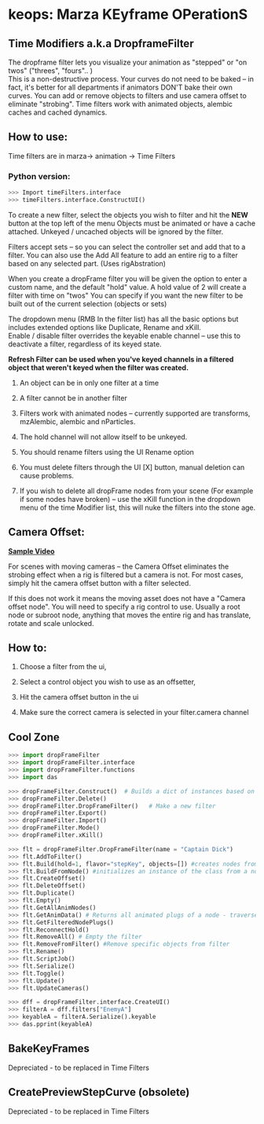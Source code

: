 # keops: Marza KEyframe OPerationS

## Time Modifiers a.k.a DropframeFilter 

The dropframe filter lets you visualize your animation as "stepped" or "on twos"  ("threes", "fours".. )  
This is a non-destructive process.  Your curves do not need to be baked – in fact, it's better for all departments if animators DON'T bake their own curves. 
You can add or remove objects to filters  and use camera offset to eliminate "strobing".  Time filters work with animated objects, alembic caches and cached dynamics. 

## How to use:  

Time filters are in marza-> animation -> Time Filters 

### Python version:

```python -
>>> Import timeFilters.interface 
>>> timeFilters.interface.ConstructUI() 
```

To create a new filter, select the objects you wish to filter and hit the **NEW** button at the top left of the menu 
Objects must be animated or have a cache attached.  Unkeyed / uncached objects will be ignored by the filter.

Filters accept sets – so you can select the controller set and add that to a filter. 
You can also use the Add All feature to add an entire rig to a filter based on any selected part. (Uses rigAbstration)

When you create a dropFrame filter you will be given the option to enter a custom name, and the default "hold" value.  A hold value of 2 will create a filter with time on "twos"  You can specify if you want the new filter to be built out of the current selection  (objects or sets)

The dropdown menu (RMB In the filter list) has all the basic options but includes extended options like Duplicate, Rename and xKill.   
Enable / disable filter overrides the keyable enable channel – use this to deactivate a filter, regardless of its keyed state. 

**Refresh Filter can be used when you've keyed channels in a filtered object that weren't keyed when the filter was created.**

1. An object can be in only one filter at a time 

2. A filter cannot be in another filter 

3. Filters work with animated nodes – currently supported are transforms, mzAlembic, alembic and nParticles.   

4. The hold channel will not allow itself to be unkeyed. 

1. You should rename filters using the UI Rename option 

1. You must delete filters through the UI [X] button, manual deletion can cause problems. 

1. If you wish to delete all dropFrame nodes from your scene (For example if some nodes have broken) – use the xKill function in the dropdown menu of the time Modifier list, this will nuke the filters into the stone age. 

## Camera Offset:
**[Sample Video](https://www.youtube.com/watch?v=tJnKAUA7HB4)**

For scenes with moving cameras – the Camera Offset eliminates the strobing effect when a rig is filtered but a camera is not.  For most cases, simply hit the camera offset button with a filter selected.   

If this does not work it means the moving asset does not have a "Camera offset node". You will need to specify a rig control to use.  Usually a root node or subroot node, anything that moves the entire rig and has translate, rotate and scale unlocked.  

## How to: 

1. Choose a filter from the ui,  

1. Select a control object you wish to use as an offsetter,  

1. Hit the camera offset button in the ui   

1. Make sure the correct camera is selected in your filter.camera channel 

## Cool Zone 

```python -
>>> import dropFrameFilter 
>>> import dropFrameFilter.interface 
>>> import dropFrameFilter.functions 
>>> import das 

>>> dropFrameFilter.Construct()  # Builds a dict of instances based on BuildFromNode 
>>> dropFrameFilter.Delete() 
>>> dropFrameFilter.DropFrameFilter()   # Make a new filter  
>>> dropFrameFilter.Export() 
>>> dropFrameFilter.Import() 
>>> dropFrameFilter.Mode() 
>>> dropFrameFilter.xKill() 

>>> flt = dropFrameFilter.DropFrameFilter(name = "Captain Dick") 
>>> flt.AddToFilter() 
>>> flt.Build(hold=1, flavor="stepKey", objects=[]) #creates nodes from class 
>>> flt.BuildFromNode() #initializes an instance of the class from a node 
>>> flt.CreateOffset() 
>>> flt.DeleteOffset() 
>>> flt.Duplicate() 
>>> flt.Empty() 
>>> flt.GetAllAnimNodes() 
>>> flt.GetAnimData() # Returns all animated plugs of a node - traverses anim layers
>>> flt.GetFilteredNodePlugs() 
>>> flt.ReconnectHold() 
>>> flt.RemoveAll() # Empty the filter
>>> flt.RemoveFromFilter() #Remove specific objects from filter
>>> flt.Rename() 
>>> flt.ScriptJob() 
>>> flt.Serialize() 
>>> flt.Toggle() 
>>> flt.Update() 
>>> flt.UpdateCameras()

>>> dff = dropFrameFilter.interface.CreateUI() 
>>> filterA = dff.filters["EnemyA"] 
>>> keyableA = filterA.Serialize().keyable 
>>> das.pprint(keyableA) 

```

## BakeKeyFrames 

Depreciated - to be replaced in Time Filters

## CreatePreviewStepCurve (obsolete) 

Depreciated - to be replaced in Time Filters